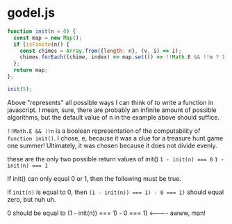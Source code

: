 # godel.js

```javascript
function init(n = 0) {
  const map = new Map();
  if (isFinite(n)) {
    const chimes = Array.from({length: n}, (v, i) => i);
    chimes.forEach((chime, index) => map.set(() => !!Math.E && !!n ? 1 : 0, index));
  };
  return map;
};

init(5);
```

Above "represents" all possible ways I can think of to write a function in javascript. I mean, sure, there are probably an infinite amount of possible algorithms, but the default value of n in the example above should suffice.

`!!Math.E && !!n` is a boolean representation of the computability of `function init()`. I chose, e, because it was a clue for a treasure hunt game one summer! Ultimately, it was chosen because it does not divide evenly.

these are the only two possible return values of init()
`1 - init(n) === 0`
`1 - init(n) === 1`

If init() can only equal 0 or 1, then the following must be true.

if `init(n)` is equal to 0, then `(1 - init(n)) === 1) - 0 === 1)` should equal zero, but nuh uh.

0
should be equal to
(1 - init(n)) === 1) - 0 === 1) <---- awww, man!
